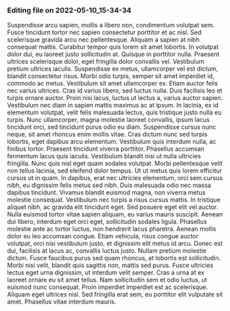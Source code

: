 

### Editing file on 2022-05-10_15-34-34

Suspendisse arcu sapien, mollis a libero non, condimentum volutpat sem. Fusce tincidunt tortor nec sapien consectetur porttitor et ac nisl. Sed scelerisque gravida arcu nec pellentesque. Aliquam a sapien at nibh consequat mattis. Curabitur tempor quis lorem sit amet lobortis. In volutpat dolor dui, eu laoreet justo sollicitudin at. Quisque in porttitor nulla. Praesent ultrices scelerisque dolor, eget fringilla dolor convallis vel. Vestibulum pretium ultrices iaculis. Suspendisse ex metus, ullamcorper vel est dictum, blandit consectetur risus. Morbi odio turpis, semper sit amet imperdiet id, commodo ac metus. Vestibulum sit amet ullamcorper ex. Etiam auctor felis nec varius ultrices. Cras id varius libero, sed luctus nulla. Duis facilisis leo et turpis ornare auctor.
Proin nisi lacus, luctus ut lectus a, varius auctor sapien. Vestibulum nec diam in sapien mattis maximus ac at ipsum. In lacinia, ex id elementum volutpat, velit felis malesuada lectus, quis tristique justo nulla eu turpis. Nunc ullamcorper, magna molestie laoreet convallis, ipsum lacus tincidunt orci, sed tincidunt purus odio eu diam. Suspendisse cursus nunc neque, sit amet rhoncus enim mollis vitae. Cras dictum nunc sed turpis lobortis, eget dapibus arcu elementum. Vestibulum quis interdum nulla, ac finibus tortor.
Praesent tincidunt viverra porttitor. Phasellus accumsan fermentum lacus quis iaculis. Vestibulum blandit nisi ut nulla ultricies fringilla. Nunc quis nisl eget quam sodales volutpat. Morbi pellentesque velit non tellus lacinia, sed eleifend dolor tempus. Ut ut metus quis lorem efficitur cursus ut in quam. In dapibus, erat nec ultricies elementum, orci sem cursus nibh, eu dignissim felis metus sed nibh. Duis malesuada odio nec massa dapibus tincidunt. Vivamus blandit euismod magna, non viverra metus molestie consequat. Vestibulum nec turpis a risus cursus mattis. In tristique aliquet nibh, ac gravida elit tincidunt eget. Sed posuere eget elit vel auctor. Nulla euismod tortor vitae sapien aliquam, eu varius mauris suscipit.
Aenean dui libero, interdum eget orci eget, sollicitudin sodales ligula. Phasellus molestie ante ac tortor luctus, non hendrerit lacus pharetra. Aenean mollis dolor eu leo accumsan congue. Etiam vehicula, risus congue auctor volutpat, orci nisi vestibulum justo, et dignissim elit metus id arcu. Donec est dui, facilisis at lacus ac, convallis luctus justo. Nullam pretium molestie dictum. Fusce faucibus purus sed quam rhoncus, at lobortis est sollicitudin.
Morbi nisi velit, blandit quis sagittis non, mattis sed purus. Fusce ultricies lectus eget urna dignissim, ut interdum velit semper. Cras a urna at ex laoreet ornare eu sit amet tellus. Nam sollicitudin sem et odio luctus, ut euismod nunc consequat. Proin imperdiet imperdiet est ac scelerisque. Aliquam eget ultrices nisl. Sed fringilla erat sem, eu porttitor elit vulputate sit amet. Phasellus vitae interdum mauris.


